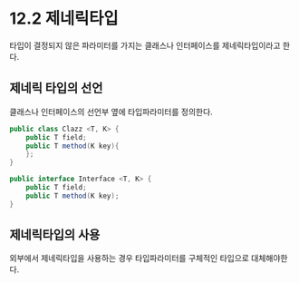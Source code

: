 # 12.2 제네릭타입

타입이 결정되지 않은 파라미터를 가지는 클래스나 인터페이스를 제네릭타입이라고 한다.

## 제네릭 타입의 선언

클래스나 인터페이스의 선언부 옆에 타입파라미터를 정의한다.

~~~java
public class Clazz <T, K> {
    public T field;
    public T method(K key){
    };
}
~~~
~~~java
public interface Interface <T, K> {
    public T field;
    public T method(K key);
}
~~~

## 제네릭타입의 사용
외부에서 제네릭타입을 사용하는 경우 타입파라미터를 구체적인 타입으로 대체해야한다.


